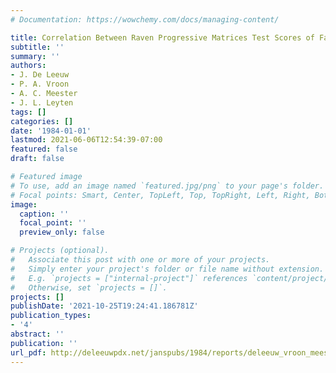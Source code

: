 ```yaml
---
# Documentation: https://wowchemy.com/docs/managing-content/

title: Correlation Between Raven Progressive Matrices Test Scores of Fathers and Sons
subtitle: ''
summary: ''
authors:
- J. De Leeuw
- P. A. Vroon
- A. C. Meester
- J. L. Leyten
tags: []
categories: []
date: '1984-01-01'
lastmod: 2021-06-06T12:54:39-07:00
featured: false
draft: false

# Featured image
# To use, add an image named `featured.jpg/png` to your page's folder.
# Focal points: Smart, Center, TopLeft, Top, TopRight, Left, Right, BottomLeft, Bottom, BottomRight.
image:
  caption: ''
  focal_point: ''
  preview_only: false

# Projects (optional).
#   Associate this post with one or more of your projects.
#   Simply enter your project's folder or file name without extension.
#   E.g. `projects = ["internal-project"]` references `content/project/deep-learning/index.md`.
#   Otherwise, set `projects = []`.
projects: []
publishDate: '2021-10-25T19:24:41.186781Z'
publication_types:
- '4'
abstract: ''
publication: ''
url_pdf: http://deleeuwpdx.net/janspubs/1984/reports/deleeuw_vroon_meester_leyten_R_84.pdf
---
```

